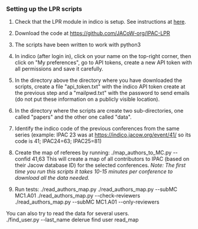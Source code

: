 ### Setting up the LPR scripts

1. Check that the LPR module in indico is setup. See instructions at [here](./module.md).

1. Download the code at https://github.com/JACoW-org/IPAC-LPR 

1. The scripts have been written to work with python3

1. In indico (after login in), click on your name on the top-right corner, then click on "My preferences", go to API tokens, create a new API token with all permissions and save it carefully.

1. In the directory above the directory where you have downloaded the scripts, 
create a file "api_token.txt" with the indico API token create at the previous 
step and a "mailpwd.txt" with the password to send emails (do not put these information on a publicly visible location).

1. In the directory where the scripts are create two sub-directories, one called "papers" and the other one called "data".

1. Identify the indico code of the previous conferences from the same series (example: IPAC 23 was at https://indico.jacow.org/event/41/ so its code is 41;  IPAC24=63; IPAC25=81)

1. Create the map of referees by running:
    ./map_authors_to_MC.py --confid 41,63 
This will create a map of all contributors to IPAC (based on their Jacow database ID) for the selected conferences. 
*Note: The first time you run this scripts it takes 10-15 minutes per conference to download all the data needed.*

1. Run tests:
    ./read_authors_map.py
    ./read_authors_map.py --subMC MC1.A01
    ./read_authors_map.py --check-reviewers
    ./read_authors_map.py --subMC MC1.A01 --only-reviewers

You can also try to read the data for several users.    
    ./find_user.py --last_name delerue
find user
read_map
